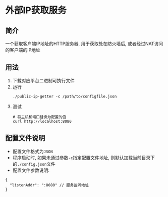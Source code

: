 # 外部IP获取服务

## 简介

一个获取客户端IP地址的HTTP服务器, 用于获取处在防火墙后, 或者经过NAT访问的客户端的IP地址

## 用法

1. 下载对应平台二进制可执行文件
2. 运行
    ```
    ./public-ip-getter -c /path/to/configfile.json
    ```
3. 测试
    ```
    # 将主机和端口替换为配置的值 
    curl http://localhost:8080
    ```

## 配置文件说明

- 配置文件格式为`JSON`
- 程序启动时, 如果未通过参数`-c`指定配置文件地址, 则默认加载当前目录下的`./config.json`文件
- 配置文件参数说明:

```
{
  "listenAddr": ":8080" // 服务监听地址
}
```